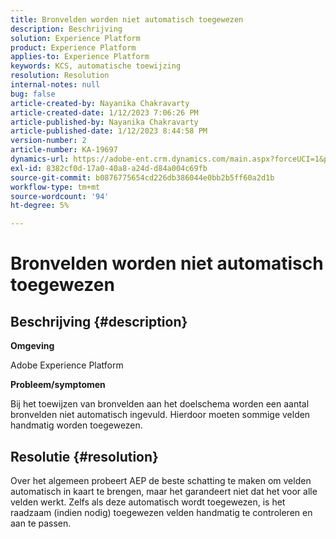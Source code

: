 ```yaml
---
title: Bronvelden worden niet automatisch toegewezen
description: Beschrijving
solution: Experience Platform
product: Experience Platform
applies-to: Experience Platform
keywords: KCS, automatische toewijzing
resolution: Resolution
internal-notes: null
bug: false
article-created-by: Nayanika Chakravarty
article-created-date: 1/12/2023 7:06:26 PM
article-published-by: Nayanika Chakravarty
article-published-date: 1/12/2023 8:44:58 PM
version-number: 2
article-number: KA-19697
dynamics-url: https://adobe-ent.crm.dynamics.com/main.aspx?forceUCI=1&pagetype=entityrecord&etn=knowledgearticle&id=ac2ee131-ac92-ed11-aad1-6045bd006c82
exl-id: 8382cf0d-17a0-40a8-a24d-d84a004c69fb
source-git-commit: b0876775654cd226db386044e0bb2b5ff60a2d1b
workflow-type: tm+mt
source-wordcount: '94'
ht-degree: 5%

---
```


# Bronvelden worden niet automatisch toegewezen

## Beschrijving {#description}


<b>Omgeving</b>

Adobe Experience Platform

<b>Probleem/symptomen</b>

Bij het toewijzen van bronvelden aan het doelschema worden een aantal bronvelden niet automatisch ingevuld. Hierdoor moeten sommige velden handmatig worden toegewezen.


## Resolutie {#resolution}


Over het algemeen probeert AEP de beste schatting te maken om velden automatisch in kaart te brengen, maar het garandeert niet dat het voor alle velden werkt. Zelfs als deze automatisch wordt toegewezen, is het raadzaam (indien nodig) toegewezen velden handmatig te controleren en aan te passen.
